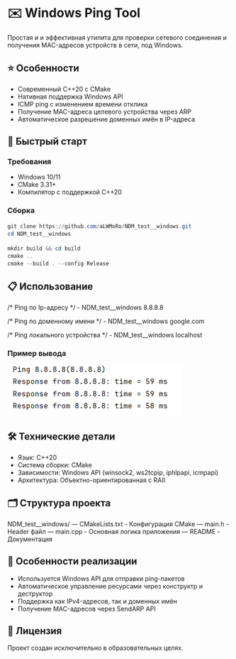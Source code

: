# ✉️ Windows Ping Tool
Простая и и эффективная утилита для проверки сетевого соединения
и получения MAC-адресов устройств в сети, под Windows.

## ⭐️ Особенности
 - Современный C++20 с CMake
 - Нативная поддержка Windows API
 - ICMP ping с изменением времени отклика
 - Получение MAC-адреса целевого устройства через ARP
 - Автоматическое разрешение доменных имён в IP-адреса

## 🚀 Быстрый старт
### Требования
 - Windows 10/11
 - CMake 3.31+
 - Компилятор с поддержкой C++20

### Сборка
```powershell
git clone https://github.com/aLWMoRo/NDM_test__windows.git
cd NDM_test__windows

mkdir build && cd build
cmake ..
cmake --build . --config Release
```

## 📋 Использование
  /* Ping по Ip-адресу */
    - NDM_test__windows 8.8.8.8

  /* Ping по доменному имени */
    - NDM_test__windows google.com

  /* Ping локального устройства */
    - NDM_test__windows localhost

### Пример вывода
![screenshot](Images/Example_ping.png)


## 🛠 Технические детали
 - Язык: C++20
 - Система сборки: CMake
 - Зависимости: Windows API (winsock2, ws2tcpip, iphlpapi, icmpapi)
 - Архитектура: Объектно-ориентированная с RAII


## 🗂 Структура проекта
NDM_test__windows/
  — CMakeLists.txt        - Конфигурация CMake
  — main.h                - Header файл
  — main.cpp              - Основная логика приложения
  — README                - Документация


## 🔧 Особенности реализации
 - Используется Windows API для отправки ping-пакетов
 - Автоматическое управление ресурсами через конструктр и деструктор
 - Поддержка как IPv4-адресов, так и доменных имён
 - Получение MAC-адресов через SendARP API


## 📝 Лицензия
Проект создан исключительно в образовательных целях.
